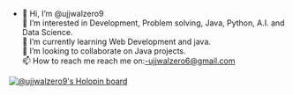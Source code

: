 - 👋 Hi, I’m @ujjwalzero9
<br />  👀 I’m interested in Development, Problem solving, Java, Python, A.I. and Data Science.
<br />🌱 I’m currently learning Web Development and java.
<br />💞️ I’m looking to collaborate on Java projects.
<br />📫 How to reach me reach me on:-ujjwalzero6@gmail.com

[![@ujjwalzero9's Holopin board](https://holopin.me/ujjwalzero9)](https://holopin.io/@ujjwalzero9)
<!---
ujjwalzero9/ujjwalzero9 is a ✨ special ✨ repository because its `README.md` (this file) appears on your GitHub profile.
You can click the Preview link to take a look at your changes.
--->
